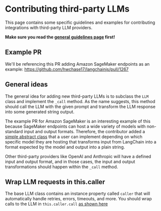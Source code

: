 # Contributing third-party LLMs

This page contains some specific guidelines and examples for contributing integrations with third-party LLM providers.

**Make sure you read the [general guidelines page](.github/contributing/INTEGRATIONS.md) first!**


## Example PR

We'll be referencing this PR adding Amazon SageMaker endpoints as an example: https://github.com/hwchase17/langchainjs/pull/1267

## General ideas

The general idea for adding new third-party LLMs is to subclass the `LLM` class and implement the `_call` method. As the name suggests, this method should call the LLM with the given prompt and transform the LLM response into some generated string output.

The example PR for Amazon SageMaker is an interesting example of this because SageMaker endpoints can host a wide variety of models with non-standard input and output formats. Therefore, the contributor added a [simple abstract class](https://github.com/hwchase17/langchainjs/pull/1267/files#diff-4496012d30c03b969546b14039f8deee1b5ba9152a86222100d76c4da77f060cR35) that a user can implement depending on which specific model they are hosting that transforms input from LangChain into a format expected by the model and output into a plain string.

Other third-party providers like OpenAI and Anthropic will have a defined input and output format, and in those cases, the input and output transformations should happen within the `_call` method.

## Wrap LLM requests in this.caller

The base LLM class contains an instance property called `caller` that will automatically handle retries, errors, timeouts, and more. You should wrap calls to the LLM in `this.caller.call` [as shown here](https://github.com/hwchase17/langchainjs/pull/1267/files#diff-4496012d30c03b969546b14039f8deee1b5ba9152a86222100d76c4da77f060cR148)
